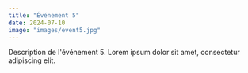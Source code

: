 ```yaml
---
title: "Événement 5"
date: 2024-07-10
image: "images/event5.jpg"
---
```

Description de l'événement 5.
Lorem ipsum dolor sit amet, consectetur adipiscing elit.
